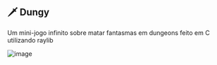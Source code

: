 ## 🗡️ Dungy

Um mini-jogo infinito sobre matar fantasmas em dungeons feito em C utilizando raylib

![image]("https://github.com/KauanRakoski/Dungy/blob/master/resources/title_background.png")